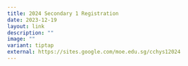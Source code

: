 ```yaml
---
title: 2024 Secondary 1 Registration
date: 2023-12-19
layout: link
description: ""
image: ""
variant: tiptap
external: https://sites.google.com/moe.edu.sg/cchys12024
---
```

